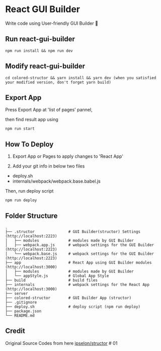# React GUI Builder
Write code using User-friendly GUI Builder 🍇


## Run react-gui-builder

```
npm run install && npm run dev
```


## Modify react-gui-builder

```
cd colored-structor && yarn install && yarn dev (when you satisfied your modified version, don't forget yarn build)
```

## Export App

Press Export App at 'list of pages' pannel,

then find result app using
```
npm run start
```

## How To Deploy

1. Export App or Pages to apply changes to 'React App'

2. Add your git info in below two files
- deploy.sh
- internals/webpack/webpack.base.babel.js

Then, run deploy script
```
npm run deploy
```

## Folder Structure
```
.
├── .structor               # GUI Builder(structor) Settings (http://localhost:2223)
│   ├── modules             # modules made by GUI Builder
│   ├── webpack.app.js      # webpack settings for the GUI Builder (http://localhost:2223)
│   └── webpack.base.js     # webpack settings for the GUI Builder (http://localhost:2223)
├── app                     # React App using GUI Builder modules (http://localhost:3000)
│   ├── modules             # modules made by GUI Builder
│   └── appStyle.js         # Global App Style
├── build                   # build files  
├── internals               # webpack settings for the React App (http://localhost:3000)
├── server
├── colored-structor        # GUI Builder App (structor)
├── .gitignore
├── deploy.sh               # deploy script (npm run deploy)
├── package.json
└── README.md
```
## Credit
Original Source Codes from here [ipselon/structor](https://github.com/ipselon/structor)
#   0 1  
 